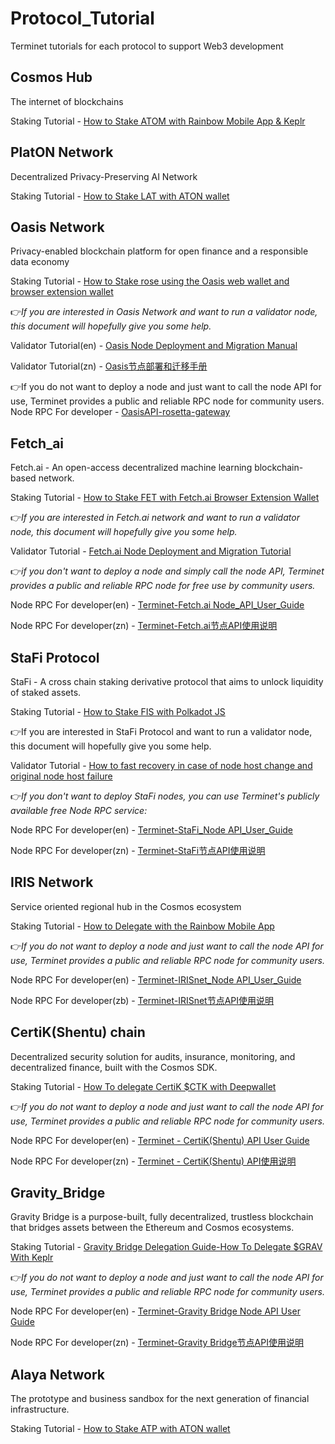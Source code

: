 # Protocol_Tutorial
Terminet tutorials for each protocol to support Web3 development


## Cosmos Hub
The internet of blockchains

Staking Tutorial - [How to Stake ATOM with Rainbow Mobile App & Keplr](https://medium.com/@Terminet/cosmos-delegation-guide-b2a823705344)


## PlatON Network
Decentralized Privacy-Preserving AI Network

Staking Tutorial - [How to Stake LAT with ATON wallet](https://medium.com/@Terminet/platon-delegation-guide-2fd98ab3148f)

## Oasis Network
Privacy-enabled blockchain platform for open finance and a responsible data economy

Staking Tutorial - [How to Stake rose using the Oasis web wallet and browser extension wallet](https://medium.com/@Terminet/oasis-delegation-guide-8af1b6ed621d)

👉*If you are interested in Oasis Network and want to run a validator node, this document will hopefully give you some help.*

Validator Tutorial(en) - [Oasis Node Deployment and Migration Manual](https://github.com/Terminet-Labs/Protocol_Tutorial/blob/main/Oasis_Network/Oasis%20Node%20Deployment%20and%20Migration%20Tutorial.md)

Validator Tutorial(zn) - [Oasis节点部署和迁移手册](https://github.com/Terminet-Labs/Protocol_Tutorial/blob/main/Oasis_Network/Oasis%E8%8A%82%E7%82%B9%E9%83%A8%E7%BD%B2%E5%92%8C%E8%BF%81%E7%A7%BB%E6%89%8B%E5%86%8C.md)


👉If you do not want to deploy a node and just want to call the node API for use, Terminet provides a public and reliable RPC node for community users.
Node RPC For developer - [OasisAPI-rosetta-gateway](https://github.com/Terminet-Labs/Protocol_Tutorial/blob/main/Oasis_Network/OasisAPI-rosetta-gateway-en.md)


## Fetch_ai 
Fetch.ai - An open-access decentralized machine learning blockchain-based network.

Staking Tutorial - [How to Stake FET with Fetch.ai Browser Extension Wallet](https://medium.com/@Terminet/fetch-ai-staking-guide-how-to-stake-fet-with-fetch-ai-browser-extension-wallet-827e389d3cec)

👉*If you are interested in Fetch.ai network and want to run a validator node, this document will hopefully give you some help.*

Validator Tutorial - [Fetch.ai Node Deployment and Migration Tutorial](https://github.com/Terminet-Labs/Protocol_Tutorial/blob/main/Fetch_ai/fetch%20node%20deployment%20and%20migration%20manual.md)


👉*if you don't want to deploy a node and simply call the node API, Terminet provides a public and reliable RPC node for free use by community users.*

Node RPC For developer(en) - [Terminet-Fetch.ai Node_API_User_Guide](https://github.com/Terminet-Labs/Protocol_Tutorial/blob/main/Fetch_ai/Terminet-Fetch.ai_Node_API_User_Guide.md)

Node RPC For developer(zn) - [Terminet-Fetch.ai节点API使用说明](https://github.com/Terminet-Labs/Protocol_Tutorial/blob/main/Fetch_ai/Terminet-Fetch.ai%E8%8A%82%E7%82%B9API%E4%BD%BF%E7%94%A8%E8%AF%B4%E6%98%8E.md)



## StaFi Protocol
StaFi - A cross chain staking derivative protocol that aims to unlock liquidity of staked assets.

Staking Tutorial - [How to Stake FIS with Polkadot JS](https://medium.com/@Terminet/stafi-staking-guide-645be3cd2e66)

👉If you are interested in StaFi Protocol and want to run a validator node, this document will hopefully give you some help.

Validator Tutorial - [How to fast recovery in case of node host change and original node host failure](https://commonwealth.im/stafi/discussion/5107-how-to-fast-recovery-in-case-of-node-host-change-and-original-node-host-failure)

👉*If you don't want to deploy StaFi nodes, you can use Terminet's publicly available free Node RPC service:*

Node RPC For developer(en) - [Terminet-StaFi_Node API_User_Guide](https://github.com/Terminet-Labs/Protocol_Tutorial/blob/main/StaFi_Protocol/Terminet-StaFi_Node%20API_User_Guide.md)

Node RPC For developer(zn) - [Terminet-StaFi节点API使用说明](https://github.com/Terminet-Labs/Protocol_Tutorial/blob/main/StaFi_Protocol/Terminet-StaFi%E8%8A%82%E7%82%B9API%E4%BD%BF%E7%94%A8%E8%AF%B4%E6%98%8E.md)


## IRIS Network
Service oriented regional hub in the Cosmos ecosystem

Staking Tutorial - [How to Delegate with the Rainbow Mobile App](https://medium.com/@Terminet/irisnet-delegation-guide-181c75e0d09b)

👉*If you do not want to deploy a node and just want to call the node API for use, Terminet provides a public and reliable RPC node for community users.*

Node RPC For developer(en) - [Terminet-IRISnet_Node API_User_Guide](https://github.com/Terminet-Labs/Protocol_Tutorial/blob/main/IRISnet/Terminet-IRISnet_Node%20API_User_Guide.md)

Node RPC For developer(zb) - [Terminet-IRISnet节点API使用说明](https://github.com/Terminet-Labs/Protocol_Tutorial/blob/main/IRISnet/Terminet-IRISnet%E8%8A%82%E7%82%B9API%E4%BD%BF%E7%94%A8%E8%AF%B4%E6%98%8E.md)


## CertiK(Shentu) chain
Decentralized security solution for audits, insurance, monitoring, and decentralized finance, built with the Cosmos SDK.

Staking Tutorial - [How To delegate CertiK $CTK with Deepwallet](https://medium.com/@Terminet/certik-shentu-network-delegation-guide-how-to-delegate-certik-ctk-with-deepwallet-fdb3495397e9)

👉*If you do not want to deploy a node and just want to call the node API for use, Terminet provides a public and reliable RPC node for community users.*

Node RPC For developer(en) - [Terminet - CertiK(Shentu) API User Guide](https://github.com/Terminet-Labs/Protocol_Tutorial/blob/main/Certik/Terminet-CertiK(Shentu)_API%20_User_Guide.md)

Node RPC For developer(zn) - [Terminet - CertiK(Shentu) API使用说明](https://github.com/Terminet-Labs/Protocol_Tutorial/blob/main/Certik/Terminet-CertiK(Shentu)%20API%E4%BD%BF%E7%94%A8%E8%AF%B4%E6%98%8E.md)


## Gravity_Bridge
Gravity Bridge is a purpose-built, fully decentralized, trustless blockchain that bridges assets between the Ethereum and Cosmos ecosystems.

Staking Tutorial - [Gravity Bridge Delegation Guide-How To Delegate $GRAV With Keplr](https://medium.com/@Terminet/gravity-bridge-delegation-guide-how-to-delegate-grav-with-keplr-aee086e572a4)

👉*If you do not want to deploy a node and just want to call the node API for use, Terminet provides a public and reliable RPC node for community users.*

Node RPC For developer(en) - [Terminet-Gravity Bridge Node API User Guide](https://github.com/Terminet-Labs/Protocol_Tutorial/blob/main/Gravity_Bridge/Terminet-Gravity_Bridge_Node_API_User_Guide.md)

Node RPC For developer(zn) - [Terminet-Gravity Bridge节点API使用说明](https://github.com/Terminet-Labs/Protocol_Tutorial/blob/main/Gravity_Bridge/Terminet-Gravity_Bridge%E8%8A%82%E7%82%B9API%E4%BD%BF%E7%94%A8%E8%AF%B4%E6%98%8E.md)




## Alaya Network
The prototype and business sandbox for the next generation of financial infrastructure.

Staking Tutorial - [How to Stake ATP with ATON wallet](https://medium.com/@Terminet/alaya-delegation-guide-7dd519342376)


